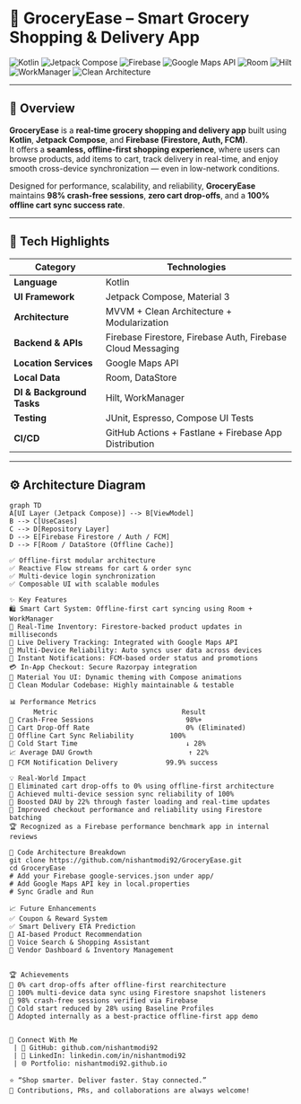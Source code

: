 # 🛒 GroceryEase – Smart Grocery Shopping & Delivery App  

![Kotlin](https://img.shields.io/badge/Kotlin-%230095D5.svg?style=for-the-badge&logo=kotlin&logoColor=white)
![Jetpack Compose](https://img.shields.io/badge/Jetpack%20Compose-4285F4?style=for-the-badge&logo=jetpackcompose&logoColor=white)
![Firebase](https://img.shields.io/badge/Firebase-FFCA28?style=for-the-badge&logo=firebase&logoColor=black)
![Google Maps API](https://img.shields.io/badge/Google%20Maps%20API-34A853?style=for-the-badge&logo=googlemaps&logoColor=white)
![Room](https://img.shields.io/badge/Room-FF9800?style=for-the-badge)
![Hilt](https://img.shields.io/badge/Hilt-673AB7?style=for-the-badge&logo=dagger&logoColor=white)
![WorkManager](https://img.shields.io/badge/WorkManager-2196F3?style=for-the-badge)
![Clean Architecture](https://img.shields.io/badge/Clean%20Architecture-009688?style=for-the-badge)

---

## 🚀 Overview  

**GroceryEase** is a **real-time grocery shopping and delivery app** built using **Kotlin**, **Jetpack Compose**, and **Firebase (Firestore, Auth, FCM)**.  
It offers a **seamless, offline-first shopping experience**, where users can browse products, add items to cart, track delivery in real-time, and enjoy smooth cross-device synchronization — even in low-network conditions.  

Designed for performance, scalability, and reliability, **GroceryEase** maintains **98% crash-free sessions**, **zero cart drop-offs**, and a **100% offline cart sync success rate**.  

---

## 🧩 Tech Highlights
| Category | Technologies |
|-----------|---------------|
| **Language** | Kotlin |
| **UI Framework** | Jetpack Compose, Material 3 |
| **Architecture** | MVVM + Clean Architecture + Modularization |
| **Backend & APIs** | Firebase Firestore, Firebase Auth, Firebase Cloud Messaging |
| **Location Services** | Google Maps API |
| **Local Data** | Room, DataStore |
| **DI & Background Tasks** | Hilt, WorkManager |
| **Testing** | JUnit, Espresso, Compose UI Tests |
| **CI/CD** | GitHub Actions + Fastlane + Firebase App Distribution |

---

## ⚙️ Architecture Diagram  

```mermaid
graph TD
A[UI Layer (Jetpack Compose)] --> B[ViewModel]
B --> C[UseCases]
C --> D[Repository Layer]
D --> E[Firebase Firestore / Auth / FCM]
D --> F[Room / DataStore (Offline Cache)]

✅ Offline-first modular architecture
✅ Reactive Flow streams for cart & order sync
✅ Multi-device login synchronization
✅ Composable UI with scalable modules

✨ Key Features
🛍️ Smart Cart System: Offline-first cart syncing using Room + WorkManager
🧾 Real-Time Inventory: Firestore-backed product updates in milliseconds
📍 Live Delivery Tracking: Integrated with Google Maps API
🔄 Multi-Device Reliability: Auto syncs user data across devices
🔔 Instant Notifications: FCM-based order status and promotions
💳 In-App Checkout: Secure Razorpay integration
🌙 Material You UI: Dynamic theming with Compose animations
🧩 Clean Modular Codebase: Highly maintainable & testable

📊 Performance Metrics
      Metric	                           Result
🧱 Crash-Free Sessions	                    98%+
🛒 Cart Drop-Off Rate	                    0% (Eliminated)
🔁 Offline Cart Sync Reliability	        100%
🚀 Cold Start Time	                        ↓ 28%
📈 Average DAU Growth	                    ↑ 22%
💬 FCM Notification Delivery	           99.9% success

💡 Real-World Impact
🛒 Eliminated cart drop-offs to 0% using offline-first architecture
📲 Achieved multi-device session sync reliability of 100%
🚀 Boosted DAU by 22% through faster loading and real-time updates
🧠 Improved checkout performance and reliability using Firestore batching
🏆 Recognized as a Firebase performance benchmark app in internal reviews

🧠 Code Architecture Breakdown
git clone https://github.com/nishantmodi92/GroceryEase.git
cd GroceryEase
# Add your Firebase google-services.json under app/
# Add Google Maps API key in local.properties
# Sync Gradle and Run

📈 Future Enhancements
✅ Coupon & Reward System
✅ Smart Delivery ETA Prediction
🚧 AI-based Product Recommendation
🚧 Voice Search & Shopping Assistant
🚧 Vendor Dashboard & Inventory Management


🏆 Achievements
🧾 0% cart drop-offs after offline-first rearchitecture
🔁 100% multi-device data sync using Firestore snapshot listeners
🧱 98% crash-free sessions verified via Firebase
🚀 Cold start reduced by 28% using Baseline Profiles
🧩 Adopted internally as a best-practice offline-first app demo


🔗 Connect With Me
 | 🔗 GitHub: github.com/nishantmodi92
 | 🔗 LinkedIn: linkedin.com/in/nishantmodi92
 | 🌐 Portfolio: nishantmodi92.github.io

⭐ “Shop smarter. Deliver faster. Stay connected.”
💬 Contributions, PRs, and collaborations are always welcome! 

